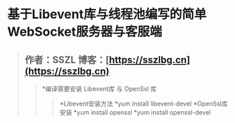 # 基于Libevent库与线程池编写的简单WebSocket服务器与客服端 #
>## 作者：SSZL 博客：[https://sszlbg.cn](https://sszlbg.cn)
>> *编译需要安装 Libevent库 与 OpenSsl 库
>>> *Libevent安装方法
>>> *yum install libevent-devel 
>>> *OpenSsl库安装
>>> *yum install openssl
>>> *yum install openssl-devel
